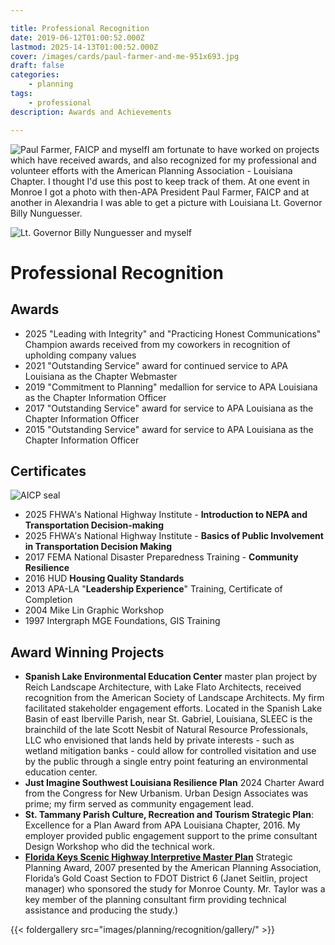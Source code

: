 ```yaml
---

title: Professional Recognition
date: 2019-06-12T01:00:52.000Z
lastmod: 2025-14-13T01:00:52.000Z
cover: /images/cards/paul-farmer-and-me-951x693.jpg
draft: false
categories:
    - planning
tags:
    - professional
description: Awards and Achievements

---
```


![Paul Farmer, FAICP and myself](/images/planning/recognition/paul-farmer-and-me-275.jpg#floatright)I am fortunate to have worked on projects which have received awards, and also recognized for my professional and volunteer efforts with the American Planning Association - Louisiana Chapter. I thought I'd use this post to keep track of them. At one event in Monroe I got a photo with then-APA President Paul Farmer, FAICP and at another in Alexandria I was able to get a picture with Louisiana Lt. Governor Billy Nunguesser.

![Lt. Governor Billy Nunguesser and myself](/images/planning/recognition/gallery/Billy_Nunguesser_Lt_Gov-thumb.jpg)

# Professional Recognition

## Awards

- 2025 "Leading with Integrity" and "Practicing Honest Communications" Champion awards received from my coworkers in recognition of upholding company values
- 2021 "Outstanding Service" award for continued service to APA Louisiana as the Chapter Webmaster
- 2019 "Commitment to Planning" medallion for service to APA Louisiana as the Chapter Information Officer
- 2017 "Outstanding Service" award for service to APA Louisiana as the Chapter Information Officer
- 2015 "Outstanding Service" award for service to APA Louisiana as the Chapter Information Officer

## Certificates

![AICP seal](/images/planning/recognition/aicp-certified-badge.png#floatright)

- 2025 FHWA's National Highway Institute - **Introduction to NEPA and Transportation Decision-making**
- 2025 FHWA's National Highway Institute - **Basics of Public Involvement in Transportation Decision Making**
- 2017 FEMA National Disaster Preparedness Training - __Community Resilience__
- 2016 HUD __Housing Quality Standards__
- 2013 APA-LA "__Leadership Experience__" Training, Certificate of Completion
- 2004 Mike Lin Graphic Workshop
- 1997 Intergraph MGE Foundations, GIS Training

## Award Winning Projects

- __Spanish Lake Environmental Education Center__ master plan project by Reich Landscape Architecture, with Lake Flato Architects, received recognition from the American Society of Landscape Architects. My firm facilitated stakeholder engagement efforts. Located in the Spanish Lake Basin of east Iberville Parish, near St. Gabriel, Louisiana, SLEEC is the brainchild of the late Scott Nesbit of Natural Resource Professionals, LLC who envisioned that lands held by private interests - such as wetland mitigation banks - could allow for controlled visitation and use by the public through a single entry point featuring an environmental education center. 
- __Just Imagine Southwest Louisiana Resilience Plan__ 2024 Charter Award from the Congress for New Urbanism. Urban Design Associates was prime; my firm served as community engagement lead.
- __St. Tammany Parish Culture, Recreation and Tourism Strategic Plan__: Excellence for a Plan Award from APA Louisiana Chapter, 2016. My employer provided public engagement support to the prime consultant Design Workshop who did the technical work.
- [__Florida Keys Scenic Highway Interpretive Master Plan__](https://drive.google.com/file/d/1htwHegBjhXWVmvmP9pucRg_2a8QQHnDk/view?usp=sharing) Strategic Planning Award, 2007 presented by the American Planning Association, Florida’s Gold Coast Section to FDOT District 6 (Janet Seitlin, project manager) who sponsored the study for Monroe County.  Mr. Taylor was a key member of the planning consultant firm providing technical assistance and producing the study.)

{{< foldergallery src="images/planning/recognition/gallery/" >}}

